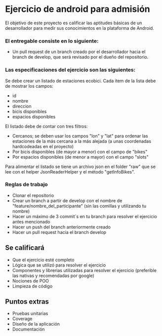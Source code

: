 # Ejercicio de android para admisión

El objetivo de este proyecto es calificar las aptitudes básicas 
de un desarrollador para medir sus conocimientos 
en la plataforma de Android.

### El entregable consiste en lo siguiente:

* Un pull request de un branch creado por el desarrollador hacia 
el branch de develop, que será revisado por el dueño del repositorio.

### Las especificaciones del ejercicio son las siguientes:

Se debe crear un listado de estaciones ecobici. Cada item de la lista debe de mostrar los campos:
 
* id
* nombre
* direccion
* bicis disponibles
* espacios disponibles 
 
 El listado debe de contar con tres filtros:

* Cercanos; se deben usar los campos "lon" y "lat" para ordenar las estaciones de la más cercana a la más alejada (a unas coordenadas hardcodeadas en el proyecto)
* Por bicis disponibles (de mayor a menor) con el campo de "bikes"
* Por espacios disponibles (de menor a mayor) con el campo "slots"

Para alimentar el listado se tiene un archivo json en el folder "raw" 
que se lee con el helper JsonReaderHelper y el método "getInfoBikes".
 

### Reglas de trabajo

* Clonar el repositorio
* Crear un branch a partir de develop con el nombre de "feature/nombre_del_participante" (sin las comillas y utilizando tu nombre)
* Hacer un máximo de 3 commit´s en tu branch para resolver el ejercicio antes mencionado
* Hacer un push del branch anteriormente creado
* Hacer un pull request hacia el branch develop



## Se calificará

* Que el ejercicio esté completo
* Lógica que se utilizó para resolver el ejercicio
* Componentes y librerias utilizadas para resolver el ejercicio (preferible las nativas y recomendadas por google)
* Nociones de POO 
* Limpieza de código

## Puntos extras

* Pruebas unitarias
* Coverage 
* Diseño de la aplicación 
* Documentación